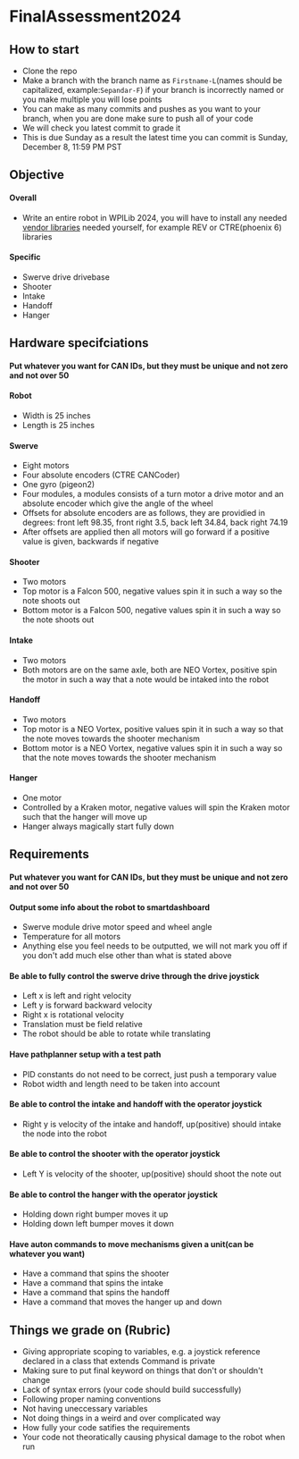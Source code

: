 # FinalAssessment2024
## How to start
- Clone the repo
- Make a branch with the branch name as ```Firstname-L```(names should be capitalized, example:```Sepandar-F```) if your branch is incorrectly named or you make multiple you will lose points
- You can make as many commits and pushes as you want to your branch, when you are done make sure to push all of your code
- We will check you latest commit to grade it
- This is due Sunday as a result the latest time you can commit is Sunday, December 8, 11:59 PM PST
## Objective
#### Overall
- Write an entire robot in WPILib 2024, you will have to install any needed [vendor libraries](https://docs.wpilib.org/en/stable/docs/software/vscode-overview/3rd-party-libraries.html) needed yourself, for example REV or CTRE(phoenix 6) libraries
#### Specific
- Swerve drive drivebase
- Shooter
- Intake
- Handoff
- Hanger
## Hardware specifciations
#### Put whatever you want for CAN IDs, but they must be unique and not zero and not over 50
#### Robot
- Width is 25 inches
- Length is 25 inches
#### Swerve
- Eight motors
- Four absolute encoders (CTRE CANCoder)
- One gyro (pigeon2)
- Four modules, a modules consists of a turn motor a drive motor and an absolute encoder which give the angle of the wheel
- Offsets for absolute encoders are as follows, they are providied in degrees: front left 98.35, front right 3.5, back left 34.84, back right 74.19
- After offsets are applied then all motors will go forward if a positive value is given, backwards if negative
#### Shooter
- Two motors
- Top motor is a Falcon 500, negative values spin it in such a way so the note shoots out
- Bottom motor is a Falcon 500, negative values spin it in such a way so the note shoots out
#### Intake
- Two motors
- Both motors are on the same axle, both are NEO Vortex, positive spin the motor in such a way that a note would be intaked into the robot
#### Handoff
- Two motors
- Top motor is a NEO Vortex, positive values spin it in such a way so that the note moves towards the shooter mechanism
- Bottom motor is a NEO Vortex, negative values spin it in such a way so that the note moves towards the shooter mechanism
#### Hanger
- One motor
- Controlled by a Kraken motor, negative values will spin the Kraken motor such that the hanger will move up
- Hanger always magically start fully down
## Requirements
#### Put whatever you want for CAN IDs, but they must be unique and not zero and not over 50
#### Output some info about the robot to smartdashboard
- Swerve module drive motor speed and wheel angle
- Temperature for all motors
- Anything else you feel needs to be outputted, we will not mark you off if you don't add much else other than what is stated above
#### Be able to fully control the swerve drive through the drive joystick
- Left x is left and right velocity
- Left y is forward backward velocity
- Right x is rotational velocity
- Translation must be field relative
- The robot should be able to rotate while translating
#### Have pathplanner setup with a test path
- PID constants do not need to be correct, just push a temporary value
- Robot width and length need to be taken into account
#### Be able to control the intake and handoff with the operator joystick
- Right y is velocity of the intake and handoff, up(positive) should intake the node into the robot
#### Be able to control the shooter with the operator joystick
- Left Y is velocity of the shooter, up(positive) should shoot the note out
#### Be able to control the hanger with the operator joystick
- Holding down right bumper moves it up
- Holding down left bumper moves it down
#### Have auton commands to move mechanisms given a unit(can be whatever you want)
- Have a command that spins the shooter
- Have a command that spins the intake
- Have a command that spins the handoff
- Have a command that moves the hanger up and down
## Things we grade on (Rubric)
- Giving appropriate scoping to variables, e.g. a joystick reference declared in a class that extends Command is private
- Making sure to put final keyword on things that don't or shouldn't change
- Lack of syntax errors (your code should build successfully)
- Following proper naming conventions
- Not having uneccessary variables
- Not doing things in a weird and over complicated way
- How fully your code satifies the requirements
- Your code not theoratically causing physical damage to the robot when run
